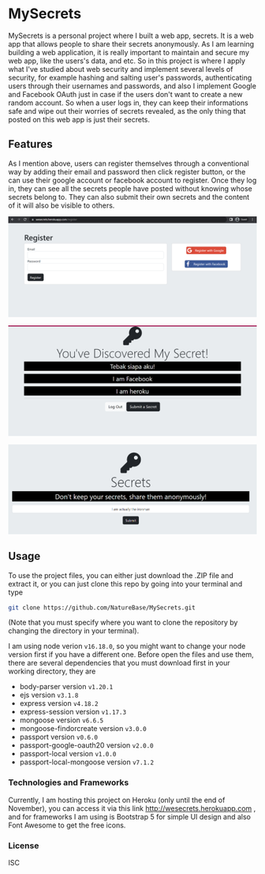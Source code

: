 # MySecrets

MySecrets is a personal project where I built a web app, secrets. It is a web app that allows people to share their secrets anonymously. 
As I am learning building a web application, it is really important to maintain and secure my web app, like the users's data, and etc. 
So in this project is where I apply what I've studied about web security and implement several levels of security, for example hashing and salting user's passwords,
authenticating users through their usernames and passwords, and also I implement Google and Facebook OAuth just in case if the users don't want to create a new random account.
So when a user logs in, they can keep their informations safe and wipe out their worries of secrets revealed, as the only thing that posted on this web app is just their secrets.

## Features

As I mention above, users can register themselves through a conventional way by adding their email and password then click register button, or the can use their google
account or facebook account to register. Once they log in, they can see all the secrets people have posted without knowing whose secrets belong to. They can also submit their
own secrets and the content of it will also be visible to others.

![Register OAuth Image](images/registerPage.png)

![Secrets Image](images/secretsPage.png)

![Submit Image](images/submitPage.png)

## Usage

To use the project files, you can either just download the .ZIP file and extract it, or you can just clone this repo by going into your terminal and type
```bash
git clone https://github.com/NatureBase/MySecrets.git
```
(Note that you must specify where you want to clone the repository by changing the directory in your terminal).

I am using node verion `v16.18.0`, so you might want to change your node version first if you have a different one. Before open the files and use them, there are several dependencies that you must download first in your working directory, they are
- body-parser version `v1.20.1`
- ejs version `v3.1.8`
- express version `v4.18.2`
- express-session version `v1.17.3`
- mongoose version `v6.6.5`
- mongoose-findorcreate version `v3.0.0`
- passport version `v0.6.0`
- passport-google-oauth20 version `v2.0.0`
- passport-local version `v1.0.0`
- passport-local-mongoose version `v7.1.2`

### Technologies and Frameworks

Currently, I am hosting this project on Heroku (only until the end of November), you can access it via this link http://wesecrets.herokuapp.com , and for frameworks I am using is Bootstrap 5 
for simple UI design and also Font Awesome to get the free icons.

### License

ISC
